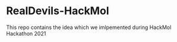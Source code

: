 # RealDevils-HackMol

This repo contains the idea which we imlpemented during HackMol Hackathon 2021
